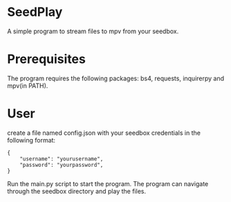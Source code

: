 # SeedPlay

A simple program to stream files to mpv from your seedbox.

# Prerequisites
The program requires the following packages:
bs4, requests, inquirerpy and mpv(in PATH).

# User 
create a file named config.json with your seedbox credentials in the following format:
```
{
    "username": "yourusername",
    "password": "yourpassword",
}
```
Run the main.py script to start the program.
The program can navigate through the seedbox directory and play the files.